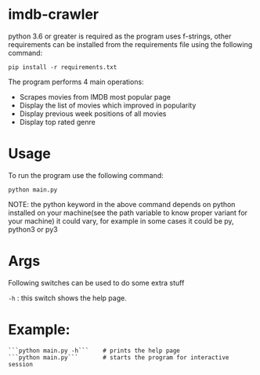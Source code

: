 # imdb-crawler

python 3.6 or greater is required as the program uses f-strings, other requirements can be installed from the requirements file using the following command:

```pip install -r requirements.txt```

The program performs 4 main operations:
 - Scrapes movies from IMDB most popular page
 - Display the list of movies which improved in popularity
 - Display previous week positions of all movies
 - Display top rated genre 

# Usage

 To run the program use the following command:

 ```python main.py```

NOTE: the python keyword in the above command depends on python installed on your machine(see the path variable to know proper variant for your machine) it could vary, for example in some cases it could be py, python3 or py3


# Args
Following switches can be used to do some extra stuff

 ```-h``` : this switch shows the help page.  


# Example:
    ```python main.py -h```    # prints the help page
    ```python main.py```       # starts the program for interactive session